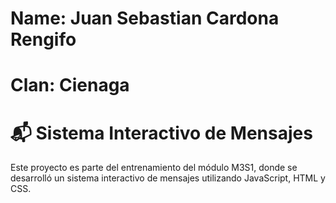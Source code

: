 # Name: Juan Sebastian Cardona Rengifo
# Clan: Cienaga 

# 📬 Sistema Interactivo de Mensajes

Este proyecto es parte del entrenamiento del módulo M3S1, donde se desarrolló un sistema interactivo de mensajes utilizando JavaScript, HTML y CSS.